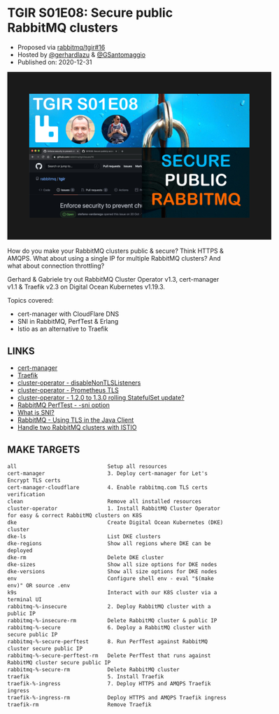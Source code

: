 # TGIR S01E08: Secure public RabbitMQ clusters

* Proposed via [rabbitmq/tgir#16](https://github.com/rabbitmq/tgir/issues/16)
* Hosted by [@gerhardlazu](https://twitter.com/gerhardlazu) & [@GSantomaggio](https://twitter.com/GSantomaggio)
* Published on: 2020-12-31

<a href="https://www.youtube.com/watch?v=mPuMBB9_MRI" target="_blank"><img src="video.jpg" border="50" /></a>

How do you make your RabbitMQ clusters public & secure? Think HTTPS & AMQPS.
What about using a single IP for multiple RabbitMQ clusters?
And what about connection throttling?

Gerhard & Gabriele try out RabbitMQ Cluster Operator v1.3, cert-manager v1.1 & Traefik v2.3 on Digital Ocean Kubernetes v1.19.3.

Topics covered:
- cert-manager with CloudFlare DNS
- SNI in RabbitMQ, PerfTest & Erlang
- Istio as an alternative to Traefik



## LINKS

* [cert-manager](https://cert-manager.io/docs/)
* [Traefik](https://doc.traefik.io/traefik/)
* [cluster-operator - disableNonTLSListeners](https://github.com/rabbitmq/cluster-operator/pull/477)
* [cluster-operator - Prometheus TLS](https://github.com/rabbitmq/cluster-operator/pull/533)
* [cluster-operator - 1.2.0 to 1.3.0 rolling StatefulSet update?](https://github.com/rabbitmq/rabbitmq-server/discussions/2699)
* [RabbitMQ PerfTest - -sni option](https://github.com/rabbitmq/rabbitmq-perf-test/pull/253)
* [What is SNI?](https://www.cloudflare.com/learning/ssl/what-is-sni/)
* [RabbitMQ - Using TLS in the Java Client](https://www.rabbitmq.com/ssl.html#java-client)
* [Handle two RabbitMQ clusters with ISTIO](https://github.com/Gsantomaggio/k8s/tree/wip/rabbitmq_traffic)



## MAKE TARGETS

```
all                             Setup all resources
cert-manager                    3. Deploy cert-manager for Let's Encrypt TLS certs
cert-manager-cloudflare         4. Enable rabbitmq.com TLS certs verification
clean                           Remove all installed resources
cluster-operator                1. Install RabbitMQ Cluster Operator for easy & correct RabbitMQ clusters on K8S
dke                             Create Digital Ocean Kubernetes (DKE) cluster
dke-ls                          List DKE clusters
dke-regions                     Show all regions where DKE can be deployed
dke-rm                          Delete DKE cluster
dke-sizes                       Show all size options for DKE nodes
dke-versions                    Show all size options for DKE nodes
env                             Configure shell env - eval "$(make env)" OR source .env
k9s                             Interact with our K8S cluster via a terminal UI
rabbitmq-%-insecure             2. Deploy RabbitMQ cluster with a public IP
rabbitmq-%-insecure-rm          Delete RabbitMQ cluster & public IP
rabbitmq-%-secure               6. Deploy a RabbitMQ cluster with secure public IP
rabbitmq-%-secure-perftest      8. Run PerfTest against RabbitMQ cluster secure public IP
rabbitmq-%-secure-perftest-rm   Delete PerfTest that runs against RabbitMQ cluster secure public IP
rabbitmq-%-secure-rm            Delete RabbitMQ cluster
traefik                         5. Install Traefik
traefik-%-ingress               7. Deploy HTTPS and AMQPS Traefik ingress
traefik-%-ingress-rm            Deploy HTTPS and AMQPS Traefik ingress
traefik-rm                      Remove Traefik
```
